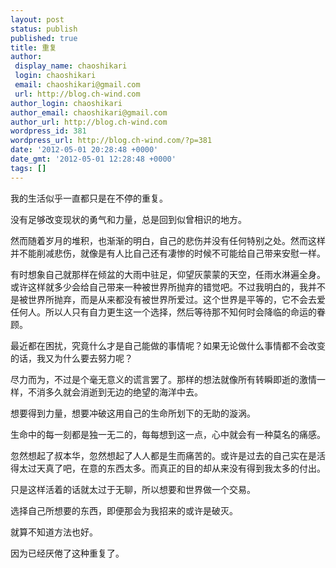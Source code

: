 ```yaml
---
layout: post
status: publish
published: true
title: 重复
author:
 display_name: chaoshikari
 login: chaoshikari
 email: chaoshikari@gmail.com
 url: http://blog.ch-wind.com
author_login: chaoshikari
author_email: chaoshikari@gmail.com
author_url: http://blog.ch-wind.com
wordpress_id: 381
wordpress_url: http://blog.ch-wind.com/?p=381
date: '2012-05-01 20:28:48 +0000'
date_gmt: '2012-05-01 12:28:48 +0000'
tags: []
---
```

我的生活似乎一直都只是在不停的重复。


没有足够改变现状的勇气和力量，总是回到似曾相识的地方。


然而随着岁月的堆积，也渐渐的明白，自己的悲伤并没有任何特别之处。然而这样并不能削减悲伤，就像是有人比自己还有凄惨的时候不可能给自己带来安慰一样。


有时想象自己就那样在倾盆的大雨中驻足，仰望灰蒙蒙的天空，任雨水淋遍全身。或许这样就多少会给自己带来一种被世界所抛弃的错觉吧。不过我明白的，我并不是被世界所抛弃，而是从来都没有被世界所爱过。这个世界是平等的，它不会去爱任何人。所以人只有自力更生这一个选择，然后等待那不知何时会降临的命运的眷顾。


最近都在困扰，究竟什么才是自己能做的事情呢？如果无论做什么事情都不会改变的话，我又为什么要去努力呢？


尽力而为，不过是个毫无意义的谎言罢了。那样的想法就像所有转瞬即逝的激情一样，不消多久就会消逝到无边的绝望的海洋中去。


想要得到力量，想要冲破这用自己的生命所划下的无助的漩涡。


生命中的每一刻都是独一无二的，每每想到这一点，心中就会有一种莫名的痛感。


忽然想起了叔本华，忽然想起了人人都是生而痛苦的。或许是过去的自己实在是活得太过天真了吧，在意的东西太多。而真正的目的却从来没有得到我太多的付出。


只是这样活着的话就太过于无聊，所以想要和世界做一个交易。


选择自己所想要的东西，即便那会为我招来的或许是破灭。


就算不知道方法也好。


因为已经厌倦了这种重复了。


